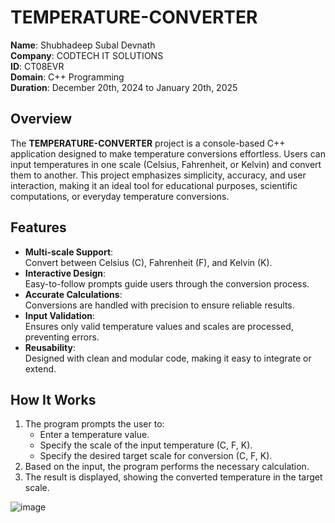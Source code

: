 # TEMPERATURE-CONVERTER  

**Name**: Shubhadeep Subal Devnath  
**Company**: CODTECH IT SOLUTIONS  
**ID**: CT08EVR  
**Domain**: C++ Programming  
**Duration**: December 20th, 2024 to January 20th, 2025  

## Overview  
The **TEMPERATURE-CONVERTER** project is a console-based C++ application designed to make temperature conversions effortless. Users can input temperatures in one scale (Celsius, Fahrenheit, or Kelvin) and convert them to another. This project emphasizes simplicity, accuracy, and user interaction, making it an ideal tool for educational purposes, scientific computations, or everyday temperature conversions.  

## Features  
- **Multi-scale Support**:  
  Convert between Celsius (C), Fahrenheit (F), and Kelvin (K).  
- **Interactive Design**:  
  Easy-to-follow prompts guide users through the conversion process.  
- **Accurate Calculations**:  
  Conversions are handled with precision to ensure reliable results.  
- **Input Validation**:  
  Ensures only valid temperature values and scales are processed, preventing errors.  
- **Reusability**:  
  Designed with clean and modular code, making it easy to integrate or extend.  

## How It Works  
1. The program prompts the user to:  
   - Enter a temperature value.  
   - Specify the scale of the input temperature (C, F, K).  
   - Specify the desired target scale for conversion (C, F, K).  
2. Based on the input, the program performs the necessary calculation.  
3. The result is displayed, showing the converted temperature in the target scale.  

![image](https://github.com/user-attachments/assets/7e7f739f-cf9e-45ac-b939-9779ed5351e4)

 
